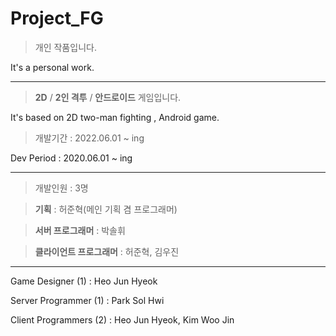 # Project_FG

> 개인 작품입니다.

It's a personal work. 


---


> **2D** / **2인 격투** / **안드로이드** 게임입니다.

It's based on 2D two-man fighting , Android game. 


> 개발기간 : 2022.06.01 ~ ing

Dev Period : 2020.06.01 ~ ing


---


> 개발인원 : 3명

> **기획** : 허준혁(메인 기획 겸 프로그래머)

> **서버 프로그래머** : 박솔휘

> **클라이언트 프로그래머** : 허준혁, 김우진

---


Game Designer (1) : Heo Jun Hyeok

Server Programmer (1) : Park Sol Hwi

Client Programmers (2) : Heo Jun Hyeok, Kim Woo Jin
